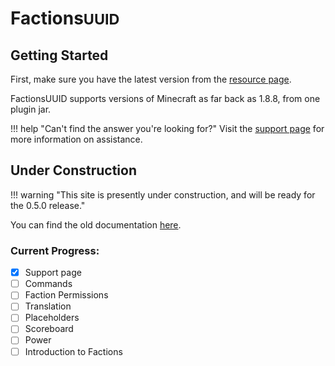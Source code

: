 # Factions<small>UUID</small>

## Getting Started

First, make sure you have the latest version from the [resource page](https://www.spigotmc.org/resources/factionsuuid.1035/).

FactionsUUID supports versions of Minecraft as far back as 1.8.8, from one plugin jar.

!!! help "Can't find the answer you're looking for?"
    Visit the [support page](support.md) for more information on assistance.

## Under Construction

!!! warning "This site is presently under construction, and will be ready for the 0.5.0 release."

You can find the old documentation [here](https://github.com/drtshock/Factions/wiki).

### Current Progress:

- [x] Support page
- [ ] Commands
- [ ] Faction Permissions
- [ ] Translation
- [ ] Placeholders
- [ ] Scoreboard
- [ ] Power
- [ ] Introduction to Factions